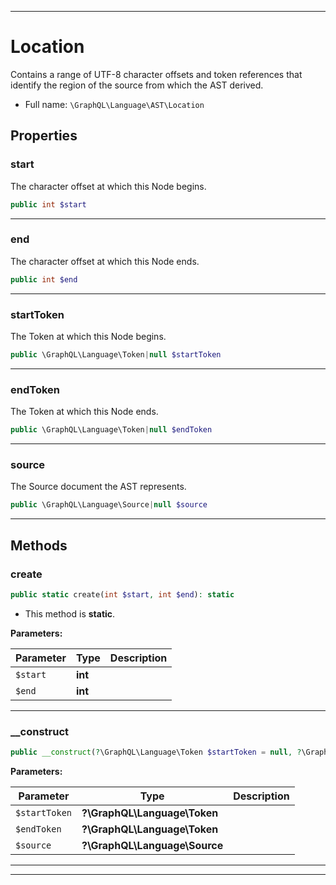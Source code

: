 ***

# Location

Contains a range of UTF-8 character offsets and token references that
identify the region of the source from which the AST derived.

* Full name: `\GraphQL\Language\AST\Location`

## Properties

### start

The character offset at which this Node begins.

```php
public int $start
```

***

### end

The character offset at which this Node ends.

```php
public int $end
```

***

### startToken

The Token at which this Node begins.

```php
public \GraphQL\Language\Token|null $startToken
```

***

### endToken

The Token at which this Node ends.

```php
public \GraphQL\Language\Token|null $endToken
```

***

### source

The Source document the AST represents.

```php
public \GraphQL\Language\Source|null $source
```

***

## Methods

### create

```php
public static create(int $start, int $end): static
```

* This method is **static**.

**Parameters:**

| Parameter | Type | Description |
|-----------|------|-------------|
| `$start` | **int** |  |
| `$end` | **int** |  |

***

### __construct

```php
public __construct(?\GraphQL\Language\Token $startToken = null, ?\GraphQL\Language\Token $endToken = null, ?\GraphQL\Language\Source $source = null): mixed
```

**Parameters:**

| Parameter | Type | Description |
|-----------|------|-------------|
| `$startToken` | **?\GraphQL\Language\Token** |  |
| `$endToken` | **?\GraphQL\Language\Token** |  |
| `$source` | **?\GraphQL\Language\Source** |  |

***


***

